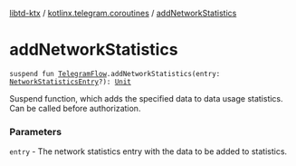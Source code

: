 [libtd-ktx](../index.md) / [kotlinx.telegram.coroutines](index.md) / [addNetworkStatistics](./add-network-statistics.md)

# addNetworkStatistics

`suspend fun `[`TelegramFlow`](../kotlinx.telegram.core/-telegram-flow/index.md)`.addNetworkStatistics(entry: `[`NetworkStatisticsEntry`](https://tdlibx.github.io/td/docs/org/drinkless/td/libcore/telegram/TdApi.NetworkStatisticsEntry.html)`?): `[`Unit`](https://kotlinlang.org/api/latest/jvm/stdlib/kotlin/-unit/index.html)

Suspend function, which adds the specified data to data usage statistics. Can be called before
authorization.

### Parameters

`entry` - The network statistics entry with the data to be added to statistics.